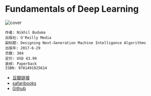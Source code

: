 # Fundamentals of Deep Learning
![cover](https://img3.doubanio.com/lpic/s29474106.jpg)

    作者: Nikhil Buduma 
    出版社: O'Reilly Media
    副标题: Designing Next-Generation Machine Intelligence Algorithms
    出版年: 2017-6-29
    页数: 304
    定价: USD 43.99
    装帧: Paperback
    ISBN: 9781491925614

- [豆瓣链接](https://book.douban.com/subject/26425877/)
- [safaribooks](https://www.safaribooksonline.com/library/view/fundamentals-of-deep/9781491925607/)
- [Github](https://github.com/darksigma/Fundamentals-of-Deep-Learning-Book/)
